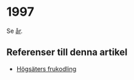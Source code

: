 # 1997

Se [år](år).

## Referenser till denna artikel

* [Högsäters frukodling](högsäters%20frukodling)
